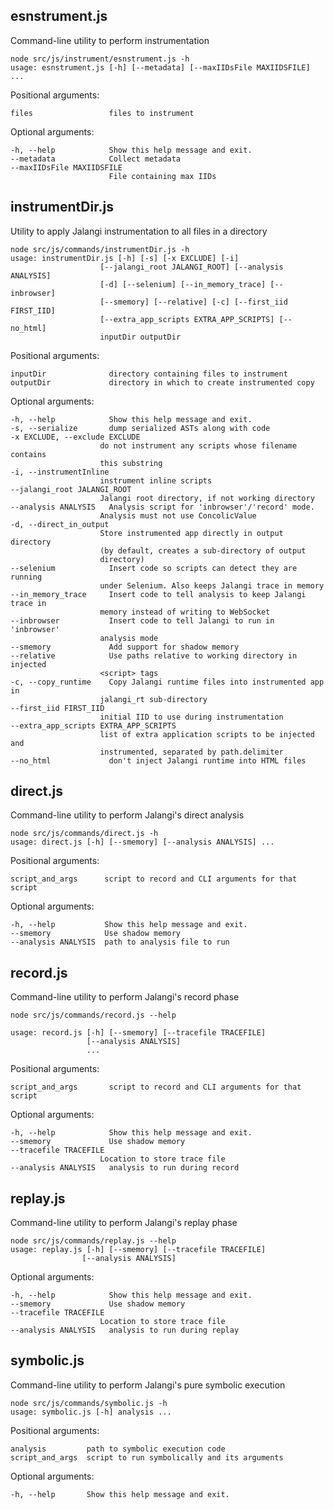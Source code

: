 ## esnstrument.js

Command-line utility to perform instrumentation

	node src/js/instrument/esnstrument.js -h
	usage: esnstrument.js [-h] [--metadata] [--maxIIDsFile MAXIIDSFILE] ...

Positional arguments:

	files                 files to instrument

Optional arguments:

	-h, --help            Show this help message and exit.
  	--metadata            Collect metadata
  	--maxIIDsFile MAXIIDSFILE
                          File containing max IIDs


## instrumentDir.js

Utility to apply Jalangi instrumentation to all files in a directory

	node src/js/commands/instrumentDir.js -h
	usage: instrumentDir.js [-h] [-s] [-x EXCLUDE] [-i]
                        [--jalangi_root JALANGI_ROOT] [--analysis ANALYSIS]
                        [-d] [--selenium] [--in_memory_trace] [--inbrowser]
                        [--smemory] [--relative] [-c] [--first_iid FIRST_IID]
                        [--extra_app_scripts EXTRA_APP_SCRIPTS] [--no_html]
                        inputDir outputDir


Positional arguments:

	inputDir              directory containing files to instrument
  	outputDir             directory in which to create instrumented copy

Optional arguments:

	-h, --help            Show this help message and exit.
  	-s, --serialize       dump serialized ASTs along with code
  	-x EXCLUDE, --exclude EXCLUDE
                        do not instrument any scripts whose filename contains 
                        this substring
  	-i, --instrumentInline
                        instrument inline scripts
  	--jalangi_root JALANGI_ROOT
                        Jalangi root directory, if not working directory
  	--analysis ANALYSIS   Analysis script for 'inbrowser'/'record' mode. 
                        Analysis must not use ConcolicValue
  	-d, --direct_in_output
                        Store instrumented app directly in output directory 
                        (by default, creates a sub-directory of output 
                        directory)
  	--selenium            Insert code so scripts can detect they are running 
                        under Selenium. Also keeps Jalangi trace in memory
  	--in_memory_trace     Insert code to tell analysis to keep Jalangi trace in 
                        memory instead of writing to WebSocket
  	--inbrowser           Insert code to tell Jalangi to run in 'inbrowser' 
                        analysis mode
  	--smemory             Add support for shadow memory
  	--relative            Use paths relative to working directory in injected 
                        <script> tags
  	-c, --copy_runtime    Copy Jalangi runtime files into instrumented app in 
                        jalangi_rt sub-directory
  	--first_iid FIRST_IID
                        initial IID to use during instrumentation
  	--extra_app_scripts EXTRA_APP_SCRIPTS
                        list of extra application scripts to be injected and 
                        instrumented, separated by path.delimiter
  	--no_html             don't inject Jalangi runtime into HTML files

## direct.js

Command-line utility to perform Jalangi's direct analysis

	node src/js/commands/direct.js -h
	usage: direct.js [-h] [--smemory] [--analysis ANALYSIS] ...


Positional arguments:
  
	script_and_args      script to record and CLI arguments for that script

Optional arguments:
  
	-h, --help           Show this help message and exit.
    --smemory            Use shadow memory
    --analysis ANALYSIS  path to analysis file to run

## record.js

Command-line utility to perform Jalangi's record phase

    node src/js/commands/record.js --help

    usage: record.js [-h] [--smemory] [--tracefile TRACEFILE]
                     [--analysis ANALYSIS]
                     ...

Positional arguments:

    script_and_args       script to record and CLI arguments for that script

Optional arguments:

    -h, --help            Show this help message and exit.
    --smemory             Use shadow memory
    --tracefile TRACEFILE
                        Location to store trace file
    --analysis ANALYSIS   analysis to run during record

## replay.js

Command-line utility to perform Jalangi's replay phase

	node src/js/commands/replay.js --help
	usage: replay.js [-h] [--smemory] [--tracefile TRACEFILE]
                 	[--analysis ANALYSIS]
                 


Optional arguments:

	-h, --help            Show this help message and exit.
	--smemory             Use shadow memory
	--tracefile TRACEFILE
                        Location to store trace file
    --analysis ANALYSIS   analysis to run during replay
    
## symbolic.js

Command-line utility to perform Jalangi's pure symbolic execution

	node src/js/commands/symbolic.js -h
	usage: symbolic.js [-h] analysis ...


Positional arguments:
  
	analysis         path to symbolic execution code
	script_and_args  script to run symbolically and its arguments

Optional arguments:
  
	-h, --help       Show this help message and exit.
	